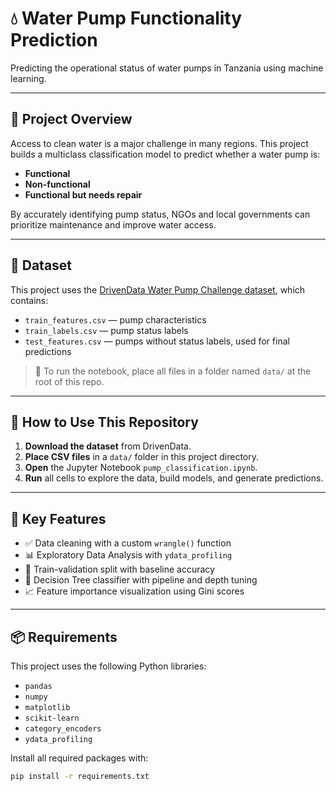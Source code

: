 # 💧 Water Pump Functionality Prediction

Predicting the operational status of water pumps in Tanzania using machine learning.

---

## 📌 Project Overview

Access to clean water is a major challenge in many regions. This project builds a multiclass classification model to predict whether a water pump is:

- **Functional**
- **Non-functional**
- **Functional but needs repair**

By accurately identifying pump status, NGOs and local governments can prioritize maintenance and improve water access.

---

## 📂 Dataset

This project uses the [DrivenData Water Pump Challenge dataset](https://www.drivendata.org/competitions/7/pump-it-up-data-mining-the-water-table/), which contains:

- `train_features.csv` — pump characteristics  
- `train_labels.csv` — pump status labels  
- `test_features.csv` — pumps without status labels, used for final predictions

> 📁 To run the notebook, place all files in a folder named `data/` at the root of this repo.

---

## 🚀 How to Use This Repository

1. **Download the dataset** from DrivenData.
2. **Place CSV files** in a `data/` folder in this project directory.
3. **Open** the Jupyter Notebook `pump_classification.ipynb`.
4. **Run** all cells to explore the data, build models, and generate predictions.

---

## 🔧 Key Features

- ✅ Data cleaning with a custom `wrangle()` function  
- 📊 Exploratory Data Analysis with `ydata_profiling`  
- 🔄 Train-validation split with baseline accuracy  
- 🌳 Decision Tree classifier with pipeline and depth tuning  
- 📈 Feature importance visualization using Gini scores

---

## 📦 Requirements

This project uses the following Python libraries:

- `pandas`
- `numpy`
- `matplotlib`
- `scikit-learn`
- `category_encoders`
- `ydata_profiling`

Install all required packages with:

```bash
pip install -r requirements.txt
